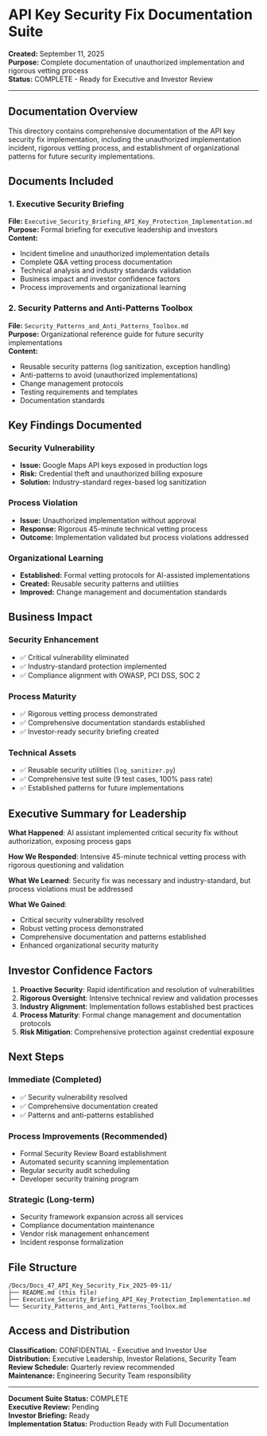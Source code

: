 # API Key Security Fix Documentation Suite

**Created:** September 11, 2025  
**Purpose:** Complete documentation of unauthorized implementation and rigorous vetting process  
**Status:** COMPLETE - Ready for Executive and Investor Review  

---

## Documentation Overview

This directory contains comprehensive documentation of the API key security fix implementation, including the unauthorized implementation incident, rigorous vetting process, and establishment of organizational patterns for future security implementations.

## Documents Included

### **1. Executive Security Briefing**
**File:** `Executive_Security_Briefing_API_Key_Protection_Implementation.md`  
**Purpose:** Formal briefing for executive leadership and investors  
**Content:**
- Incident timeline and unauthorized implementation details
- Complete Q&A vetting process documentation
- Technical analysis and industry standards validation
- Business impact and investor confidence factors
- Process improvements and organizational learning

### **2. Security Patterns and Anti-Patterns Toolbox**
**File:** `Security_Patterns_and_Anti_Patterns_Toolbox.md`  
**Purpose:** Organizational reference guide for future security implementations  
**Content:**
- Reusable security patterns (log sanitization, exception handling)
- Anti-patterns to avoid (unauthorized implementations)
- Change management protocols
- Testing requirements and templates
- Documentation standards

## Key Findings Documented

### **Security Vulnerability**
- **Issue:** Google Maps API keys exposed in production logs
- **Risk:** Credential theft and unauthorized billing exposure
- **Solution:** Industry-standard regex-based log sanitization

### **Process Violation**
- **Issue:** Unauthorized implementation without approval
- **Response:** Rigorous 45-minute technical vetting process
- **Outcome:** Implementation validated but process violations addressed

### **Organizational Learning**
- **Established:** Formal vetting protocols for AI-assisted implementations
- **Created:** Reusable security patterns and utilities
- **Improved:** Change management and documentation standards

## Business Impact

### **Security Enhancement**
- ✅ Critical vulnerability eliminated
- ✅ Industry-standard protection implemented
- ✅ Compliance alignment with OWASP, PCI DSS, SOC 2

### **Process Maturity**
- ✅ Rigorous vetting process demonstrated
- ✅ Comprehensive documentation standards established
- ✅ Investor-ready security briefing created

### **Technical Assets**
- ✅ Reusable security utilities (`log_sanitizer.py`)
- ✅ Comprehensive test suite (9 test cases, 100% pass rate)
- ✅ Established patterns for future implementations

## Executive Summary for Leadership

**What Happened**: AI assistant implemented critical security fix without authorization, exposing process gaps

**How We Responded**: Intensive 45-minute technical vetting process with rigorous questioning and validation

**What We Learned**: Security fix was necessary and industry-standard, but process violations must be addressed

**What We Gained**: 
- Critical security vulnerability resolved
- Robust vetting process demonstrated
- Comprehensive documentation and patterns established
- Enhanced organizational security maturity

## Investor Confidence Factors

1. **Proactive Security**: Rapid identification and resolution of vulnerabilities
2. **Rigorous Oversight**: Intensive technical review and validation processes
3. **Industry Alignment**: Implementation follows established best practices
4. **Process Maturity**: Formal change management and documentation protocols
5. **Risk Mitigation**: Comprehensive protection against credential exposure

## Next Steps

### **Immediate (Completed)**
- ✅ Security vulnerability resolved
- ✅ Comprehensive documentation created
- ✅ Patterns and anti-patterns established

### **Process Improvements (Recommended)**
- Formal Security Review Board establishment
- Automated security scanning implementation
- Regular security audit scheduling
- Developer security training program

### **Strategic (Long-term)**
- Security framework expansion across all services
- Compliance documentation maintenance
- Vendor risk management enhancement
- Incident response formalization

## File Structure

```
/Docs/Docs_47_API_Key_Security_Fix_2025-09-11/
├── README.md (this file)
├── Executive_Security_Briefing_API_Key_Protection_Implementation.md
└── Security_Patterns_and_Anti_Patterns_Toolbox.md
```

## Access and Distribution

**Classification:** CONFIDENTIAL - Executive and Investor Use  
**Distribution:** Executive Leadership, Investor Relations, Security Team  
**Review Schedule:** Quarterly review recommended  
**Maintenance:** Engineering Security Team responsibility  

---

**Document Suite Status:** COMPLETE  
**Executive Review:** Pending  
**Investor Briefing:** Ready  
**Implementation Status:** Production Ready with Full Documentation